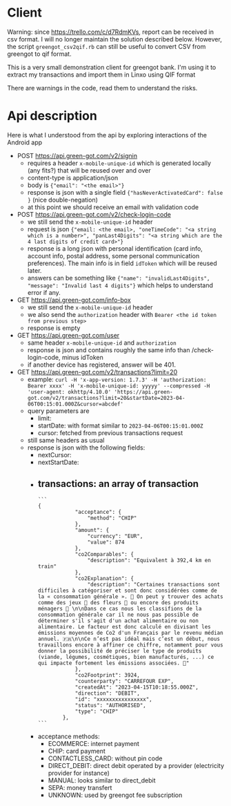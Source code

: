 # Client

Warning: since https://trello.com/c/d7RdmKVs, report can be received in csv format. I will no longer maintain the solution described below.
However, the script `greengot_csv2qif.rb` can still be useful to convert CSV from greengot to qif format.


This is a very small demonstration client for greengot bank.
I'm using it to extract my transactions and import them in Linxo using QIF format

There are warnings in the code, read them to understand the risks.

# Api description

Here is what I understood from the api by exploring interactions of the Android app

- POST https://api.green-got.com/v2/signin
	- requires a header `x-mobile-unique-id` which is generated locally (any fits?) that will be reused over and over
	- content-type is application/json
	- body is `{"email": "<the email>"}`
	- response is json with a single field `{"hasNeverActivatedCard": false }` (nice double-negation)
	- at this point we should receive an email with validation code
- POST https://api.green-got.com/v2/check-login-code
	- we still send the `x-mobile-unique-id` header
	- request is json `{"email: <the email>, "oneTimeCode": "<a string which is a number>", "panLast4Digits": "<a string which are the 4 last digits of credit card>"}`
	- response is a long json with personal identification (card info, account info, postal address, some personal communication preferences). The main info is in field `idToken` which will be reused later.
	- answers can be something like `{"name": "invalidLast4Digits", "message": "Invalid last 4 digits"}` which helps to understand error if any.
- GET https://api.green-got.com/info-box
	- we still send the `x-mobile-unique-id` header
	- we also send the `authorization` header with `Bearer <the id token from previous step>`
	- response is empty
- GET https://api.green-got.com/user
	- same header `x-mobile-unique-id` and `authorization`
	- response is json and contains roughly the same info than /check-login-code, minus idToken
	- if another device has registered, answer will be 401.
- GET https://api.green-got.com/v2/transactions?limit=20
	- example: `curl -H 'x-app-version: 1.7.3' -H 'authorization: Bearer xxxx' -H 'x-mobile-unique-id: yyyyy' --compressed -H 'user-agent: okhttp/4.10.0' 'https://api.green-got.com/v2/transactions?limit=20&startDate=2023-04-06T00:15:01.000Z&cursor=abcdef'`
	- query parameters are
		- limit: <int>
		- startDate: <a date> with format similar to `2023-04-06T00:15:01.000Z`
		- cursor: <a cursor> fetched from previous transactions request
	- still same headers as usual
	- response is json with the following fields:
		- nextCursor: <string>
		- nextStartDate: <date>
		- transactions: an array of transaction
			-
			  ```
			  {
			              "acceptance": {
			                  "method": "CHIP"
			              },
			              "amount": {
			                  "currency": "EUR",
			                  "value": 874
			              },
			              "co2Comparables": {
			                  "description": "Equivalent à 392,4 km en train"
			              },
			              "co2Explanation": {
			                  "description": "Certaines transactions sont difficiles à catégoriser et sont donc considérées comme de la « consommation générale ». 🤔 On peut y trouver des achats comme des jeux 🎲 des fleurs 💐 ou encore des produits ménagers 🧽 \n\nDans ce cas nous les classifions de la consommation générale car il ne nous pas possible de déterminer s'il s'agit d'un achat alimentaire ou non alimentaire. Le facteur est donc calculé en divisant les émissions moyennes de Co2 d'un Français par le revenu médian annuel. 🇫🇷\n\nCe n’est pas idéal mais c’est un début, nous travaillons encore à affiner ce chiffre, notamment pour vous donner la possibilité de préciser le type de produits (viande, légumes, cosmétiques, bien manufacturés, ...) ce qui impacte fortement les émissions associées. 💪"
			              },
			              "co2Footprint": 3924,
			              "counterparty": "CARREFOUR EXP",
			              "createdAt": "2023-04-15T10:18:55.000Z",
			              "direction": "DEBIT",
			              "id": "xxxxxxxxxxxxxxxx",
			              "status": "AUTHORISED",
			              "type": "CHIP"
			          },
			  ```
		- acceptance methods:
			- ECOMMERCE: internet payment
			- CHIP: card payment
			- CONTACTLESS_CARD: without pin code
			- DIRECT_DEBIT: direct debit operated by a provider (electricity provider for instance)
			- MANUAL: looks similar to direct_debit
			- SEPA: money transfert
			- UNKNOWN: used by greengot fee subscription

